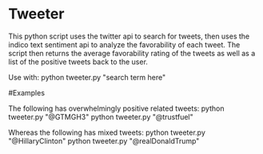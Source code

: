 # Tweeter

This python script uses the twitter api to search for tweets, then uses the indico text sentiment api to analyze the favorability of each tweet. The script then returns the average favorability rating of the tweets as well as a list of the positive tweets back to the user.

Use with:
python tweeter.py "search term here"

#Examples

The following has overwhelmingly positive related tweets:
python tweeter.py "@GTMGH3"
python tweeter.py "@trustfuel"

Whereas the following has mixed tweets:
python tweeter.py "@HillaryClinton"
python tweeter.py "@realDonaldTrump"
